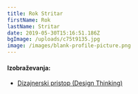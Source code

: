 ```yaml
---
title: Rok Stritar
firstName: Rok
lastName: Stritar
date: 2019-05-30T15:16:51.186Z
bgImage: /uploads/c75t9135.jpg
image: /images/blank-profile-picture.png
---
```

#### Izobraževanja:

* [Dizajnerski pristop (Design Thinking)](/izobrazevanja/za-podjetja/dizajnerski_pristop_design_thinking/)
